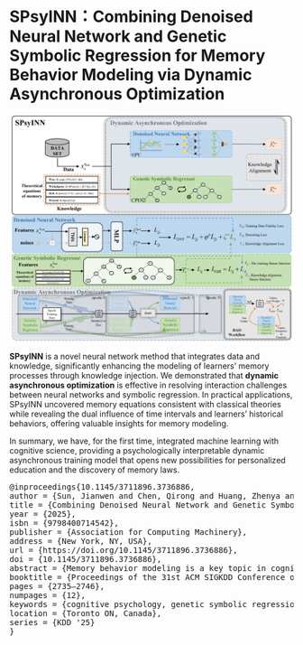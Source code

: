 # SPsyINN：Combining Denoised Neural Network and Genetic Symbolic Regression for Memory Behavior Modeling via Dynamic Asynchronous Optimization

![avator](Images/SPsyINN.png)

**SPsyINN** is a novel neural network method that integrates data and knowledge, significantly enhancing the modeling of learners’ memory processes through knowledge injection. We demonstrated that **dynamic asynchronous optimization** is effective in resolving interaction challenges between neural networks and symbolic regression. In practical applications, SPsyINN uncovered memory equations consistent with classical theories while revealing the dual influence of time intervals and learners’ historical behaviors, offering valuable insights for memory modeling.

In summary, we have, for the first time, integrated machine learning with cognitive science, providing a psychologically interpretable dynamic asynchronous training model that opens new possibilities for personalized education and the discovery of memory laws.

<pre>@inproceedings{10.1145/3711896.3736886,
author = {Sun, Jianwen and Chen, Qirong and Huang, Zhenya and Hu, Zhihai and Liang, Ruxia and Shen, Xiaoxuan},
title = {Combining Denoised Neural Network and Genetic Symbolic Regression for Memory Behavior Modeling via Dynamic Asynchronous Optimization},
year = {2025},
isbn = {9798400714542},
publisher = {Association for Computing Machinery},
address = {New York, NY, USA},
url = {https://doi.org/10.1145/3711896.3736886},
doi = {10.1145/3711896.3736886},
abstract = {Memory behavior modeling is a key topic in cognitive psychology and education. Traditional approaches use experimental data to build memory equations, but these models often lack precision and are debated in form. Recently, data-driven methods have improved predictive accuracy but struggle with interpretability, limiting cognitive insights. Although knowledge-informed neural networks have succeeded in fields like physics, their use in behavior modeling is still limited. This paper proposes a Self-evolving Psychology-informed Neural Network (SPsyINN), which leverages classical memory equations as knowledge modules to constrain neural network training. To address challenges such as the difficulty in quantifying descriptors and the limited interpretability of classical memory equations, a genetic symbolic regression algorithm is introduced to conduct evolutionary searches for more optimal expressions based on classical memory equations, enabling the mutual progress of the knowledge module and the neural network module. Specifically, the proposed approach combines genetic symbolic regression and neural networks in a parallel training framework, with a dynamic joint optimization loss function ensuring effective knowledge alignment between the two modules. Then, for addressing the training efficiency differences arising from the distinct optimization methods and computational hardware requirements of genetic algorithms and neural networks, an asynchronous interaction mechanism mediated by proxy data is developed to facilitate effective communication between modules and improve optimization efficiency. Finally, a denoising module is integrated into the neural network to enhance robustness against data noise and improve generalization performance. Experimental results on five large-scale real-world memory behavior demonstrate that SPsyINN outperforms state-of-the-art methods in predictive accuracy. Ablation studies confirm the model's co-evolution capability, improving accuracy while discovering more interpretable memory equations, showing its potential for psychological research. Our code is released at: https://github.com/JiaqiDijon/SPsyINN},
booktitle = {Proceedings of the 31st ACM SIGKDD Conference on Knowledge Discovery and Data Mining V.2},
pages = {2735–2746},
numpages = {12},
keywords = {cognitive psychology, genetic symbolic regression, knowledge-informed neural networks, memory behavior modeling},
location = {Toronto ON, Canada},
series = {KDD '25}
}</pre>
